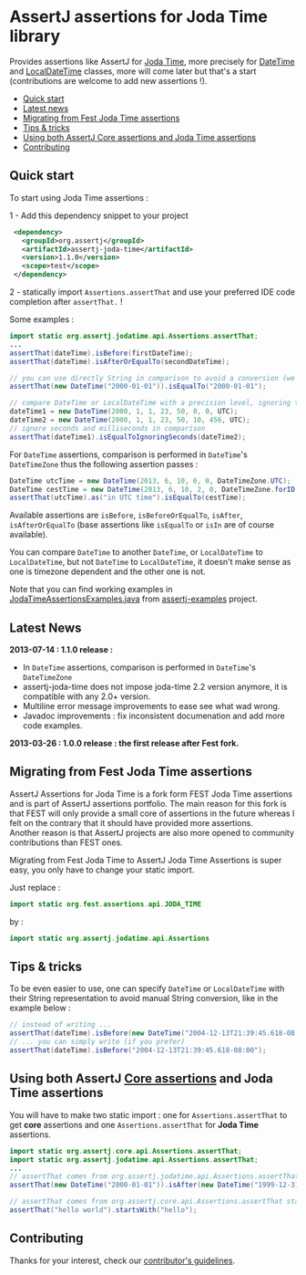 AssertJ assertions for Joda Time library
========================================

Provides assertions like AssertJ for [Joda Time](http://joda-time.sourceforge.net/index.html), more precisely for [DateTime](http://joda-time.sourceforge.net/api-release/org/joda/time/DateTime.html) and [LocalDateTime](http://joda-time.sourceforge.net/api-release/org/joda/time/LocalDateTime.html) classes, more will come later but that's a start (contributions are welcome to add new assertions !).  

* [Quick start](#quickstart)
* [Latest news](#news)
* [Migrating from Fest Joda Time assertions](#migrating-from-fest)
* [Tips & tricks](#tip)
* [Using both AssertJ Core assertions and Joda Time assertions](#core-and-joda-time-assertions)
* [Contributing](#contributing)

## <a name="quickstart"/>Quick start

To start using Joda Time assertions :

1 - Add this dependency snippet to your project

```xml
 <dependency>
   <groupId>org.assertj</groupId>
   <artifactId>assertj-joda-time</artifactId>
   <version>1.1.0</version>
   <scope>test</scope>
 </dependency>
```

2 - statically import `Assertions.assertThat` and use your preferred IDE code completion after `assertThat.` !

Some examples : 

```java
import static org.assertj.jodatime.api.Assertions.assertThat;
...
assertThat(dateTime).isBefore(firstDateTime);
assertThat(dateTime).isAfterOrEqualTo(secondDateTime);

// you can use directly String in comparison to avoid a conversion (we do that for you)
assertThat(new DateTime("2000-01-01")).isEqualTo("2000-01-01");

// compare DateTime or LocalDateTime with a precision level, ignoring time fields 
dateTime1 = new DateTime(2000, 1, 1, 23, 50, 0, 0, UTC);
dateTime2 = new DateTime(2000, 1, 1, 23, 50, 10, 456, UTC);
// ignore seconds and milliseconds in comparison
assertThat(dateTime1).isEqualToIgnoringSeconds(dateTime2);
```

For `DateTime` assertions, comparison is performed in `DateTime`'s `DateTimeZone` thus the following assertion passes : 

```java
DateTime utcTime = new DateTime(2013, 6, 10, 0, 0, DateTimeZone.UTC);
DateTime cestTime = new DateTime(2013, 6, 10, 2, 0, DateTimeZone.forID("Europe/Berlin"));
assertThat(utcTime).as("in UTC time").isEqualTo(cestTime);
```

Available assertions are `isBefore`, `isBeforeOrEqualTo`, `isAfter`, `isAfterOrEqualTo` (base assertions like `isEqualTo` or `isIn` are of course available).

You can compare `DateTime` to another `DateTime`, or `LocalDateTime` to `LocalDateTime`, but not `DateTime` to `LocalDateTime`, it doesn't make sense as one is timezone dependent and the other one is not.

Note that you can find working examples in [JodaTimeAssertionsExamples.java](https://github.com/joel-costigliola/assertj-examples/blob/master/src/test/java/org/assertj/examples/JodaTimeAssertionsExamples.java) from [assertj-examples](https://github.com/joel-costigliola/assertj-examples/) project.

## <a name="news"/>Latest News
 
**2013-07-14 : 1.1.0 release :**
* In `DateTime` assertions, comparison is performed in `DateTime`'s `DateTimeZone`
* assertj-joda-time does not impose joda-time 2.2 version anymore, it is compatible with any 2.0+ version.
* Multiline error message improvements to ease see what wad wrong.
* Javadoc improvements : fix inconsistent documenation and add more code examples.

**2013-03-26 : 1.0.0 release : the first release after Fest fork.**

## <a name="migrating-from-fest"/>Migrating from Fest Joda Time assertions

AssertJ Assertions for Joda Time is a fork form FEST Joda Time assertions and is part of AssertJ assertions portfolio.
The main reason for this fork is that FEST will only provide a small core of assertions in the future whereas I felt on the contrary that it should have provided more assertions.  
Another reason is that AssertJ projects are also more opened to community contributions than FEST ones.


Migrating from Fest Joda Time to AssertJ Joda Time Assertions is super easy, you only have to change your static import.  

Just replace :

```java 
import static org.fest.assertions.api.JODA_TIME
``` 

by :

```java 
import static org.assertj.jodatime.api.Assertions
```


## <a name="tip"/>Tips & tricks

To be even easier to use, one can specify `DateTime` or `LocalDateTime` with their String representation to avoid manual String conversion, like in the example below :

```java
// instead of writing ...
assertThat(dateTime).isBefore(new DateTime("2004-12-13T21:39:45.618-08:00"));
// ... you can simply write (if you prefer)
assertThat(dateTime).isBefore("2004-12-13T21:39:45.618-08:00");
```

## <a name="core-and-joda-time-assertions"/>Using both AssertJ [Core assertions](https://github.com/joel-costigliola/assertj-core) and Joda Time assertions

You will have to make two static import : one for `Assertions.assertThat` to get **core** assertions and one `Assertions.assertThat` for **Joda Time** assertions.

```java
import static org.assertj.core.api.Assertions.assertThat;
import static org.assertj.jodatime.api.Assertions.assertThat;
...
// assertThat comes from org.assertj.jodatime.api.Assertions.assertThat static import
assertThat(new DateTime("2000-01-01")).isAfter(new DateTime("1999-12-31"));

// assertThat comes from org.assertj.core.api.Assertions.assertThat static import
assertThat("hello world").startsWith("hello");
```

## <a name="contributing"/>Contributing

Thanks for your interest, check our [contributor's guidelines](CONTRIBUTING.md).


